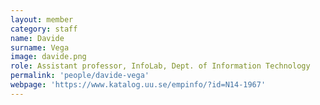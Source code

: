 ```yaml
---
layout: member
category: staff
name: Davide
surname: Vega
image: davide.png
role: Assistant professor, InfoLab, Dept. of Information Technology
permalink: 'people/davide-vega'
webpage: 'https://www.katalog.uu.se/empinfo/?id=N14-1967'
---
```

